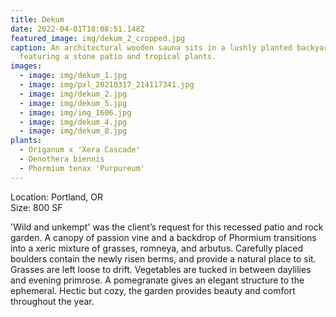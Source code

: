 ```yaml
---
title: Dekum
date: 2022-04-01T18:08:51.148Z
featured_image: img/dekum_2_cropped.jpg
caption: An architectural wooden sauna sits in a lushly planted backyard,
  featuring a stone patio and tropical plants.
images:
  - image: img/dekum_1.jpg
  - image: img/pxl_20210317_214117341.jpg
  - image: img/dekum_2.jpg
  - image: img/dekum_5.jpg
  - image: img/img_1606.jpg
  - image: img/dekum_4.jpg
  - image: img/dekum_8.jpg
plants:
  - Origanum x 'Xera Cascade'
  - Oenothera biennis
  - Phormium tenax 'Purpureum'
---
```

L﻿ocation: Portland, OR\
S﻿ize: 800 SF

'Wild and unkempt' was the client’s request for this recessed patio and rock garden. A canopy of passion vine and a backdrop of Phormium transitions into a xeric mixture of grasses, romneya, and arbutus. Carefully placed boulders contain the newly risen berms, and provide a natural place to sit. Grasses are left loose to drift. Vegetables are tucked in between daylilies and evening primrose. A pomegranate gives an elegant structure to the ephemeral. Hectic but cozy, the garden provides beauty and comfort throughout the year.